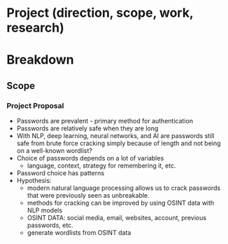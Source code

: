 # Project (direction, scope, work, research)

# Breakdown

## Scope

### Project Proposal

- Passwords are prevalent - primary method for authentication
- Passwords are relatively safe when they are long
- With NLP, deep learning, neural networks, and AI are passwords still safe from brute force cracking simply because of length and not being on a well-known wordlist?
- Choice of passwords depends on a lot of variables
    - language, context, strategy for remembering it, etc.
- Password choice has patterns
- Hypothesis:
    - modern natural language processing allows us to crack passwords that were previously seen as unbreakable.
    - methods for cracking can be improved by using OSINT data with NLP models
    - OSINT DATA: social media, email, websites, account, previous passwords, etc.
    - generate wordlists from OSINT data